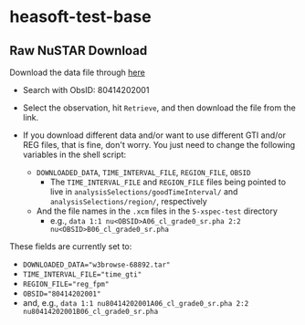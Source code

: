 # heasoft-test-base

## Raw NuSTAR Download

Download the data file through [here](https://heasarc.gsfc.nasa.gov/db-perl/W3Browse/w3table.pl?tablehead=name%3Dnumaster&Action=More+Options)

- Search with ObsID: 80414202001
- Select the observation, hit `Retrieve`, and then download the file from the link.

- If you download different data and/or want to use different GTI and/or REG files, that is fine, don't worry. You just need to change the following variables in the shell script:
  - `DOWNLOADED_DATA`, `TIME_INTERVAL_FILE`, `REGION_FILE`, `OBSID`
    - The `TIME_INTERVAL_FILE` and `REGION_FILE` files being pointed to live in `analysisSelections/goodTimeInterval/` and `analysisSelections/region/`, respectively
  - And the file names in the `.xcm` files in the `5-xspec-test` directory
    - e.g., `data 1:1 nu<OBSID>A06_cl_grade0_sr.pha 2:2 nu<OBSID>B06_cl_grade0_sr.pha`

These fields are currently set to:

- `DOWNLOADED_DATA="w3browse-68892.tar"`
- `TIME_INTERVAL_FILE="time_gti"`
- `REGION_FILE="reg_fpm"`
- `OBSID="80414202001"`
- and, e.g., `data 1:1 nu80414202001A06_cl_grade0_sr.pha 2:2 nu80414202001B06_cl_grade0_sr.pha`
